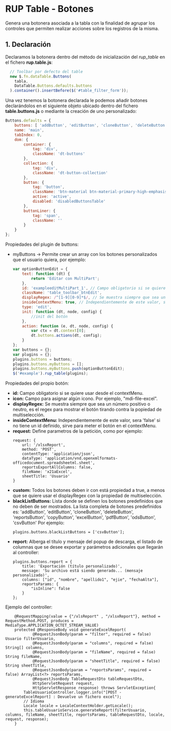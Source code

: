 # RUP Table - Botones

Genera una botonera asociada a la tabla con la finalidad de agrupar los controles que permiten realizar acciones sobre los registros de la misma.

## 1. Declaración

Declaramos la botonera dentro del método de inicialización del *rup_table* en el fichero __rup.table.js__:

```js
  // Toolbar por defecto del table
  new $.fn.dataTable.Buttons(
  	tabla,
  	DataTable.Buttons.defaults.buttons
  ).container().insertBefore($('#table_filter_form'));
```

Una vez tenemos la botonera declarada le podemos añadir botones declarándolos en el siguiente objeto ubicado dentro del fichero __table.buttons.js__ o mediante la creación de uno personalizado:

```js
Buttons.defaults = {
	buttons: [ 'addButton', 'editButton', 'cloneButton', 'deleteButton', 'reportsButton' ],
	name: 'main',
	tabIndex: 0,
	dom: {
		container: {
			tag: 'div',
			className: 'dt-buttons'
		},
		collection: {
			tag: 'div',
			className: 'dt-button-collection'
		},
		button: {
			tag: 'button',
			className: 'btn-material btn-material-primary-high-emphasis',
			active: 'active',
			disabled: 'disabledButtonsTable'
		},
		buttonLiner: {
			tag: 'span',
			className: ''
		}
	}
};
```
Propiedades del plugin de buttons:

* myButtons -> Permite crear un array con los botones personalizados que el usuario quiera, por ejemplo:
	``` js
	var optionButtonEdit = {
		text: function (dt) {
			return 'Editar con MultiPart';
		},
		id: 'exampleeditMultiPart_1', // Campo obligatorio si se quiere usar desde el contextMenu
		className: 'table_toolbar_btnEdit',
		displayRegex: /^[1-9][0-9]*$/, // Se muestra siempre que sea un número mayor a 0, cualquier regex para la multiselección
		insideContextMenu: true, // Independientemente de este valor, sera 'false' si no tiene un id definido
		type: 'edit',
		init: function (dt, node, config) {
			//init del botón
		},
		action: function (e, dt, node, config) {
			var ctx = dt.context[0];
			dt.buttons.actions(dt, config);
		}
	};
	var	buttons = {};
	var plugins = {};
	plugins.buttons = buttons;
	plugins.buttons.myButtons = []; 
	plugins.buttons.myButtons.push(optionButtonEdit);
	$('#example').rup_table(plugins);
	```

Propiedades del propio botón:
* __id:__ Campo obligatorio si se quiere usar desde el contextMenu.
* __icon:__ Campo para asignar algún icono. Por ejemplo, "mdi-file-excel".
* __displayRegex:__ Se muestra siempre que sea un número positivo o neutro, es el regex para mostrar el botón tirando contra la popiedad de multiselección.
* __insideContextMenu:__ Independientemente de este valor, sera 'false' si no tiene un id definido, sirve para meter el botón en el contextMenu.
* __request:__ Define parametros de la petición, como por ejemplo:
	````
	request: {
		url: '/xlsxReport',
		method: 'POST',
		contentType: 'application/json',
		dataType: 'application/vnd.openxmlformats-officedocument.spreadsheetml.sheet',
		reportsExportAllColumns: false,
		fileName: 'x21aExcel',
		sheetTitle: 'Usuario'
	}
	````
* __custom:__ Todos los botones deben ir con está propiedad a true, a menos que se quiere usar el displayRegex con la propiedad de multiselección.
* __blackListButtons:__ Lista donde se definen los botones predefinidos que no deben de ser mostrados. La lista completa de botones predefinidos es: 'addButton', 'editButton', 'cloneButton', 'deleteButton', 'reportsButton', 'copyButton', 'excelButton', 'pdfButton', 'odsButton', 'csvButton'
	Por ejemplo:
	````
	plugins.buttons.blackListButtons = ['csvButton'];
	````
* __report:__ Alberga el título y mensaje del popup de descarga, el listado de columnas que se desee exportar y parámetros adicionales que llegarán al controller:
	````
	plugins.buttons.report = {
		title: 'Exportación (título personalizado)',
		message: 'Su archivo está siendo generado... (mensaje personalizado)',
		columns: ["id", "nombre", "apellido1", "ejie", "fechaAlta"],
		reportsParams: {
			"isInline": false
		}
	};
	````
Ejemplo del controller:
````
	@RequestMapping(value = {"/xlsReport" , "/xlsxReport"}, method = RequestMethod.POST, produces = MediaType.APPLICATION_OCTET_STREAM_VALUE)
	protected @ResponseBody void generateExcelReport(
			@RequestJsonBody(param = "filter", required = false) Usuario filterUsuario, 
			@RequestJsonBody(param = "columns", required = false) String[] columns, 
			@RequestJsonBody(param = "fileName", required = false) String fileName, 
			@RequestJsonBody(param = "sheetTitle", required = false) String sheetTitle,
			@RequestJsonBody(param = "reportsParams", required = false) ArrayList<?> reportsParams,
			@RequestJsonBody TableRequestDto tableRequestDto,
			HttpServletRequest request,
			HttpServletResponse response) throws ServletException{
		TableUsuarioController.logger.info("[POST - generateExcelReport] : Devuelve un fichero excel");
		// Idioma
        Locale locale = LocaleContextHolder.getLocale();
		this.tableUsuarioService.generateReport(filterUsuario, columns, fileName, sheetTitle, reportsParams, tableRequestDto, locale, request, response);
    }

````

